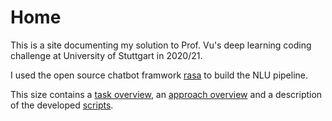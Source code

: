 # Home

This is a site documenting my solution to Prof. Vu's deep learning coding challenge at University of Stuttgart in 2020/21.

I used the open source chatbot framwork [rasa](rasa.com) to build the NLU pipeline. 

This size contains a [task overview](task), an [approach overview](approach) and a description of the developed [scripts](scripts). 
